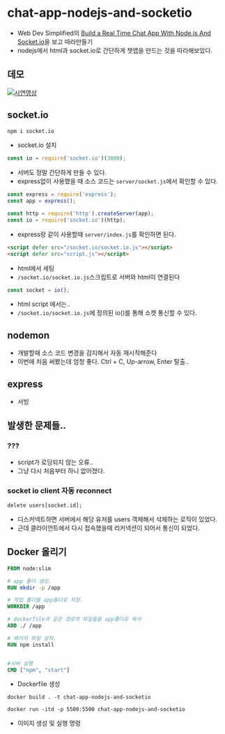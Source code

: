 # chat-app-nodejs-and-socketio

- Web Dev Simplified의 [Build a Real Time Chat App With Node.js And Socket.io](https://youtu.be/rxzOqP9YwmM)을 보고 따라만들기
- nodejs에서 html과 socket.io로 간단하게 챗앱을 만드는 것을 따라해보았다.

## 데모

[![시연영상](https://img.youtube.com/vi/9_1ujY4Flb4/0.jpg)](https://www.youtube.com/watch?v=9_1ujY4Flb4)

## socket.io

```cmd cmd
npm i socket.io
```

- socket.io 설치

```js server/socket.js
const io = require('socket.io')(3000);
```

- 서버도 정말 간단하게 만들 수 있다.
- express없이 사용했을 때 소스 코드는 `server/socket.js`에서 확인할 수 있다.

```js server/index.js
const express = require('express');
const app = express();

const http = require('http').createServer(app);
const io = require('socket.io')(http);
```

- express랑 같이 사용할때 `server/index.js`를 확인하면 된다.

```html build/index.html
<script defer src="/socket.io/socket.io.js"></script>
<script defer src="script.js"></script>
```

- html에서 세팅
- `/socket.io/socket.io.js`스크립트로 서버와 html이 연결된다

```js build/script.js
const socket = io();
```

- html script 에서는..
- `/socket.io/socket.io.js`에 정의된 io()를 통해 소켓 통신할 수 있다.

## nodemon

- 개발할때 소스 코드 변경을 감지해서 자동 재시작해준다
- 이번에 처음 써봤는데 엄청 좋다. Ctrl + C, Up-arrow, Enter 탈출..

## express

- 서빙

## 발생한 문제들..

### ???

- script가 로딩되지 않는 오류..
- 그냥 다시 처음부터 하니 없어졌다.

### socket io client 자동 reconnect

```
delete users[socket.id];
```

- 디스커넥트하면 서버에서 해당 유저를 users 객체해서 삭제하는 로직이 있었다.
- 근데 클라이언트에서 다시 접속했을때 리커넥션이 되어서 통신이 되었다.

## Docker 올리기

```Dockerfile Dockerfile
FROM node:slim

# app 폴더 생성.
RUN mkdir -p /app

# 작업 폴더를 app폴더로 지정.
WORKDIR /app

# dockerfile과 같은 경로의 파일들을 app폴더로 복사
ADD ./ /app

# 패키지 파일 설치.
RUN npm install


#서버 실행
CMD ["npm", "start"]
```

- Dockerfile 생성

```
docker build . -t chat-app-nodejs-and-socketio

docker run -itd -p 5500:5500 chat-app-nodejs-and-socketio
```

- 이미지 생성 및 실행 명령
